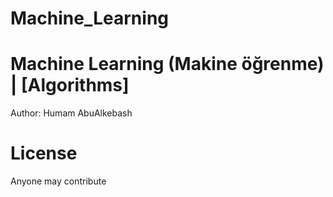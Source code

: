 # Machine_Learning
# Machine Learning (Makine öğrenme) | [Algorithms] 

Author: Humam AbuAlkebash

# License
Anyone may contribute
